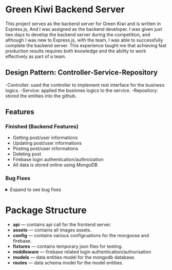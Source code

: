 # Green Kiwi Backend Server

This project serves as the backend server for Green Kiwi and is written in Express.js, And I was assigned as the backend developer.
I was given just two days to develop the backend server during the competition, and although I was new to Express.js, with the team, I was able to successfully complete the backend server. 
This experience taught me that achieving fast production results requires both knowledge and the ability to work effectively as part of a team.

## Design Pattern: Controller-Service-Repository

-Controller: used the controller to implement rest interface for the business logics.
-Service: applied the businnes logics to the service.
-Repository: stored the entities into the github.

## Features

### Finished (Backend Features)

- Getting post/user informations
- Updating post/user informations
- Posting post/user informations
- Deleting post 
- Firebase login authentication/authroization
- All data is stored online using MongoDB

### Bug Fixes

<details><summary>Expand to see bug fixes</summary>
  
  - Incorrect firebase authentication api with backend server.
  - MongoDB vercel intergration issues with enviroment variables.
  - Vercel.json configuration error, incorrect destinaiton source and the address.
  - Incorrect mongoose data schema types for the data entities.
  - Linking image issues with the vercel.
  - Incorrect returning types for the user, achievements, monthly-reports, freebie-postings.
  - There are Vercel configuration issues with a hosting address that is only accessible with '/api'.
    
</details>


# Package Structure

- **api** — contains api call for the frontend server.
- **assets** — contains all images assets.
- **config** —  contains various configruations for the mongoose and firebase.
- **fixtures** — contains temporary json files for testing.
- **middleware** — firebase related login authentication/authorisation
- **models** — data entities model for the mongodb database.
- **routes** — data schema model for the model entities.


